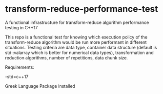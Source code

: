 # transform-reduce-performance-test
A functional infrastructure for transform-reduce algorithm performance testing in C++17

This repo is a functional test for knowing which execution policy of the transform-reduce algorithm would be run more performant in different situations.
Testing criteria are data type, container data structure (default is std::valarray which is better for numerical data types), transformation and reduction algorithms, number of repetitions, data chunk size.

Requirements:

-std=c++17

Greek Language Package Installed

